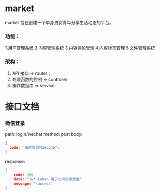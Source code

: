 # market

market 旨在创建一个单身男女青年分享生活动态的平台。

### 功能：

1.用户管理系统 2.内容管理系统 3.内容评论管理 4.内容标签管理 5.文件管理系统

### 架构：

1. API 接口 => router；
2. 处理函数的控制 => controller
3. 操作数据库 => service

# 接口文档

### 微信登录

path: login/wechat
method: post
body:

```json
{
  code: "临时登录凭证code";
}
```
response: 
```json
{
    code: 200
    data: "jwt token 用于访问后续数据"
    message: "success"
} 

```
